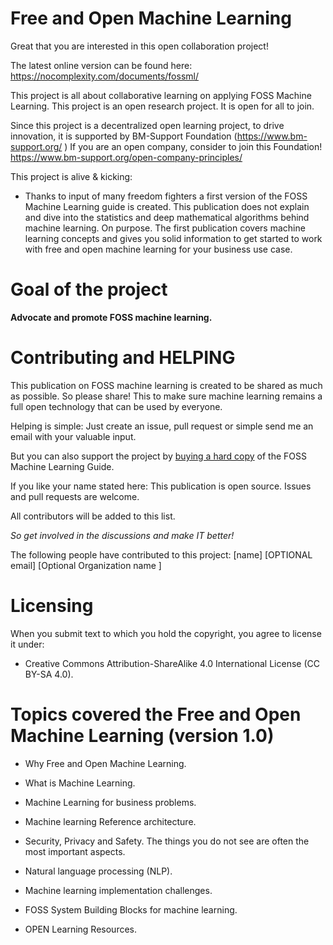            
# Free and Open Machine Learning

Great that you are interested in this open collaboration project!

The latest online version can be found here: https://nocomplexity.com/documents/fossml/

This project is all about collaborative learning on applying FOSS Machine Learning.
This project is an open research project. It is open for all to join.

Since this project is a decentralized open learning project, to drive innovation, it is supported by BM-Support Foundation (https://www.bm-support.org/ ) If you are an open company, consider to join this Foundation! https://www.bm-support.org/open-company-principles/ 

This project is alive & kicking:
* Thanks to input of many freedom fighters a first version of the FOSS Machine Learning guide is created. This publication does not explain and dive into the statistics and deep mathematical algorithms behind machine learning. On purpose. The first publication covers machine learning concepts and gives you solid information to get started to work with free and open machine learning for your business use case.


# Goal of the project

**Advocate and promote FOSS machine learning.**


# Contributing and HELPING

This publication on FOSS machine learning is created to be shared as much as possible. So please share! This to make sure machine learning remains a full open technology that can be used by everyone. 

Helping is simple: Just create an issue, pull request or simple send me an email with your valuable input.

But you can also support the project by [buying a hard copy](https://www.amazon.de/Free-Machine-Learning-Maikel-Mardjan/dp/B0863S9LQ5/ref=sr_1_4?__mk_de_DE=%C3%85M%C3%85%C5%BD%C3%95%C3%91&dchild=1&keywords=Free+and+open+machine+learning&qid=1585228714&s=books-intl-de&sr=1-4) of the FOSS Machine Learning Guide. 

If you like your name stated here: This publication is open source. Issues and pull requests are welcome.

All contributors will be added to this list. 

*So get involved in the discussions and make IT better!*

The following people have contributed to this project:
 [name] [OPTIONAL email] [Optional Organization name ]


# Licensing

When you submit text to which you hold the copyright, you agree to license it under:
* Creative Commons Attribution-ShareAlike 4.0 International License (CC BY-SA 4.0).


# Topics covered the Free and Open Machine Learning (version 1.0)

* Why Free and Open Machine Learning. 

* What is Machine Learning. 

* Machine Learning for business problems. 

* Machine learning Reference architecture.

* Security, Privacy and Safety. The things you do not see are often the most important aspects. 

* Natural language processing (NLP). 

* Machine learning implementation challenges. 

* FOSS System Building Blocks for machine learning.

* OPEN Learning Resources. 

